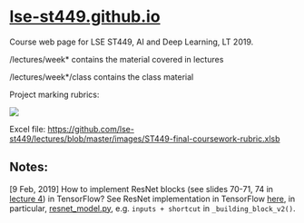 # [lse-st449.github.io](http://lse-st449.github.io)

Course web page for LSE ST449, AI and Deep Learning, LT 2019.

/lectures/week* contains the material covered in lectures

/lectures/week*/class contains the class material

Project marking rubrics:

<img src="https://github.com/lse-st449/lectures/blob/master/images/ST449-final-coursework-rubric.png"></img>

Excel file: https://github.com/lse-st449/lectures/blob/master/images/ST449-final-coursework-rubric.xlsb


## Notes:

[9 Feb, 2019] How to implement ResNet blocks (see slides 70-71, 74 in [lecture 4](https://github.com/lse-st449/lectures/blob/master/Week04/lse-st449-lecture4.pdf)) in TensorFlow? See ResNet implementation in TensorFlow [here](https://github.com/tensorflow/models/tree/master/official/resnet), in particular, [resnet_model.py](https://github.com/tensorflow/models/blob/master/official/resnet/resnet_model.py), e.g. `inputs + shortcut` in `_building_block_v2()`.
